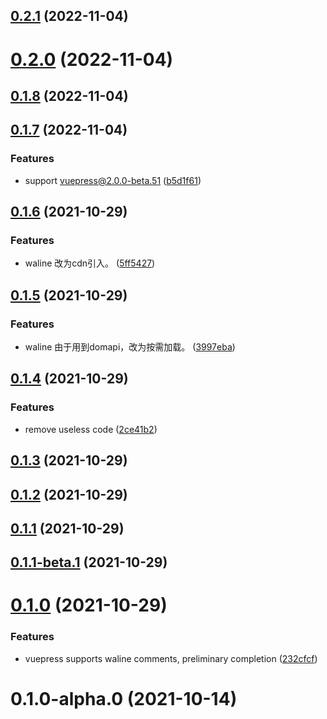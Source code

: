 ## [0.2.1](https://github.com/xinlei3166/vuepress-plugin-waline/compare/v0.2.0...v0.2.1) (2022-11-04)



# [0.2.0](https://github.com/xinlei3166/vuepress-plugin-waline/compare/v0.1.8...v0.2.0) (2022-11-04)



## [0.1.8](https://github.com/xinlei3166/vuepress-plugin-waline/compare/v0.1.7...v0.1.8) (2022-11-04)



## [0.1.7](https://github.com/xinlei3166/vuepress-plugin-waline/compare/v0.1.6...v0.1.7) (2022-11-04)


### Features

* support vuepress@2.0.0-beta.51 ([b5d1f61](https://github.com/xinlei3166/vuepress-plugin-waline/commit/b5d1f618eaffe90675f475ff7e8afcfde99a0c30))



## [0.1.6](https://github.com/xinlei3166/vuepress-plugin-waline/compare/v0.1.5...v0.1.6) (2021-10-29)


### Features

* waline 改为cdn引入。 ([5ff5427](https://github.com/xinlei3166/vuepress-plugin-waline/commit/5ff54270a17e1f9013decb038cd4919ec763f4e5))



## [0.1.5](https://github.com/xinlei3166/vuepress-plugin-waline/compare/v0.1.4...v0.1.5) (2021-10-29)


### Features

* waline 由于用到domapi，改为按需加载。 ([3997eba](https://github.com/xinlei3166/vuepress-plugin-waline/commit/3997eba9e8b367d031f13893176fa8908efd6def))



## [0.1.4](https://github.com/xinlei3166/vuepress-plugin-waline/compare/v0.1.3...v0.1.4) (2021-10-29)


### Features

* remove useless code ([2ce41b2](https://github.com/xinlei3166/vuepress-plugin-waline/commit/2ce41b20155999cdf5b5abe6d49de78ab4673ec1))



## [0.1.3](https://github.com/xinlei3166/vuepress-plugin-waline/compare/v0.1.2...v0.1.3) (2021-10-29)



## [0.1.2](https://github.com/xinlei3166/vuepress-plugin-waline/compare/v0.1.1...v0.1.2) (2021-10-29)



## [0.1.1](https://github.com/xinlei3166/vuepress-plugin-waline/compare/v0.1.1-beta.1...v0.1.1) (2021-10-29)



## [0.1.1-beta.1](https://github.com/xinlei3166/vuepress-plugin-waline/compare/v0.1.0...v0.1.1-beta.1) (2021-10-29)



# [0.1.0](https://github.com/xinlei3166/vuepress-plugin-waline/compare/v0.1.0-alpha.0...v0.1.0) (2021-10-29)


### Features

* vuepress supports waline comments, preliminary completion ([232cfcf](https://github.com/xinlei3166/vuepress-plugin-waline/commit/232cfcfb8820bd095532e78a5df23183f2be28ce))



# 0.1.0-alpha.0 (2021-10-14)



